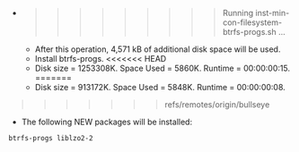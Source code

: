 * >>>>>>>>> Running inst-min-con-filesystem-btrfs-progs.sh ...
  * After this operation, 4,571 kB of additional disk space will be used.
  * Install btrfs-progs.
<<<<<<< HEAD
  * Disk size = 1253308K. Space Used = 5860K. Runtime = 00:00:00:15.
=======
  * Disk size = 913172K. Space Used = 5848K. Runtime = 00:00:00:08.
>>>>>>> refs/remotes/origin/bullseye
  * The following NEW packages will be installed:
  ```bash
btrfs-progs liblzo2-2
  ```
